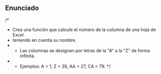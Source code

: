 ## Enunciado

/*
 * Crea una función que calcule el número de la columna de una hoja de Excel
 * teniendo en cuenta su nombre.
 * - Las columnas se designan por letras de la "A" a la "Z" de forma infinita.
 * - Ejemplos: A = 1, Z = 26, AA = 27, CA = 79.
 */
